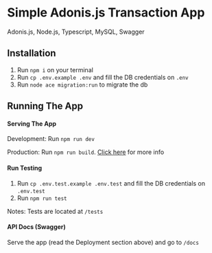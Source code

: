 # Simple Adonis.js Transaction App

Adonis.js, Node.js, Typescript, MySQL, Swagger

## Installation

1. Run `npm i` on your terminal
2. Run `cp .env.example .env` and fill the DB credentials on `.env`
3. Run `node ace migration:run` to migrate the db

## Running The App

#### Serving The App

Development: Run `npm run dev`

Production: Run `npm run build`. [Click here](https://docs.adonisjs.com/guides/deployment) for more info

#### Run Testing

1. Run `cp .env.test.example .env.test` and fill the DB credentials on `.env.test`
2. Run `npm run test`

Notes: Tests are located at `/tests`

#### API Docs (Swagger)

Serve the app (read the Deployment section above) and go to `/docs`
